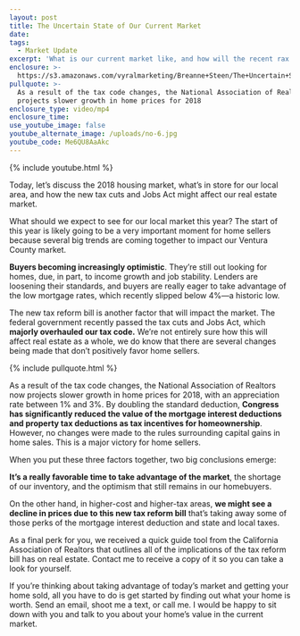 ```yaml
---
layout: post
title: The Uncertain State of Our Current Market
date:
tags:
  - Market Update
excerpt: 'What is our current market like, and how will the recent rax'
enclosure: >-
  https://s3.amazonaws.com/vyralmarketing/Breanne+Steen/The+Uncertain+State+of+Our+Current+Market.mp4
pullquote: >-
  As a result of the tax code changes, the National Association of Realtors now
  projects slower growth in home prices for 2018
enclosure_type: video/mp4
enclosure_time:
use_youtube_image: false
youtube_alternate_image: /uploads/no-6.jpg
youtube_code: Me6QU8AaAkc
---
```



{% include youtube.html %}

Today, let’s discuss the 2018 housing market, what’s in store for our local area, and how the new tax cuts and Jobs Act might affect our real estate market.

What should we expect to see for our local market this year? The start of this year is likely going to be a very important moment for home sellers because several big trends are coming together to impact our Ventura County market.

**Buyers becoming increasingly optimistic**. They’re still out looking for homes, due, in part, to income growth and job stability. Lenders are loosening their standards, and buyers are really eager to take advantage of the low mortgage rates, which recently slipped below 4%—a historic low.

The new tax reform bill is another factor that will impact the market. The federal government recently passed the tax cuts and Jobs Act, which **majorly overhauled our tax code.** We’re not entirely sure how this will affect real estate as a whole, we do know that there are several changes being made that don’t positively favor home sellers.

{% include pullquote.html %}

As a result of the tax code changes, the National Association of Realtors now projects slower growth in home prices for 2018, with an appreciation rate between 1% and 3%. By doubling the standard deduction, **Congress has significantly reduced the value of the mortgage interest deductions and property tax deductions as tax incentives for homeownership**. However, no changes were made to the rules surrounding capital gains in home sales. This is a major victory for home sellers.

When you put these three factors together, two big conclusions emerge:

**It’s a really favorable time to take advantage of the market**, the shortage of our inventory, and the optimism that still remains in our homebuyers.

On the other hand, in higher-cost and higher-tax areas, **we might see a decline in prices due to this new tax reform bill** that’s taking away some of those perks of the mortgage interest deduction and state and local taxes.

As a final perk for you, we received a quick guide tool from the California Association of Realtors that outlines all of the implications of the tax reform bill has on real estate. Contact me to receive a copy of it so you can take a look for yourself.

If you’re thinking about taking advantage of today’s market and getting your home sold, all you have to do is get started by finding out what your home is worth. Send an email, shoot me a text, or call me. I would be happy to sit down with you and talk to you about your home’s value in the current market.<br>&nbsp;